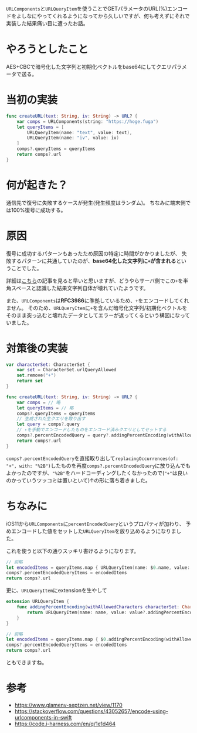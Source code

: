 `URLComponents`と`URLQueryItem`を使うことでGETパラメータのURL(%)エンコードをよしなにやってくれるようになってから久しいですが、何も考えずにそれで実装した結果痛い目に遭ったお話。

# やろうとしたこと
AES+CBCで暗号化した文字列と初期化ベクトルをbase64にしてクエリパラメータで送る。

# 当初の実装
```swift
func createURL(text: String, iv: String) -> URL? {
    var comps = URLComponents(string: "https://hoge.fuga")
    let queryItems = [
        URLQueryItem(name: "text", value: text),
        URLQueryItem(name: "iv", value: iv)
    ]
    comps?.queryItems = queryItems
    return comps?.url
}
```

# 何が起きた？
通信先で復号に失敗するケースが発生(発生頻度はランダム)。
ちなみに端末側では100%復号に成功する。

# 原因
復号に成功するパターンもあったため原因の特定に時間がかかりましたが、
失敗するパターンに共通していたのが、**base64化した文字列に`+`が含まれる**ということでした。

詳細は[こちら](https://www.glamenv-septzen.net/view/1170)の記事を見ると早いと思いますが、どうやらサーバ側でこの`+`を半角スペースと認識した結果文字列自体が壊れていたようです。

また、`URLComponents`は**RFC3986**に準拠しているため、`+`をエンコードしてくれません。
そのため、`URLQueryItem`に`+`を含んだ暗号化文字列/初期化ベクトルをそのまま突っ込むと壊れたデータとしてエラーが返ってくるという構図になっていました。

# 対策後の実装

```swift
var characterSet: CharacterSet {
    var set = CharacterSet.urlQueryAllowed
    set.remove("+")
    return set
}

func createURL(text: String, iv: String) -> URL? {
    var comps = // 略
    let queryItems = // 略
    comps?.queryItems = queryItems
    // 生成された生クエリを取り出す
    let query = comps?.query
    // ↑を手動でエンコードしたものをエンコード済みクエリとしてセットする
    comps?.percentEncodedQuery = query?.addingPercentEncoding(withAllowedCharacters: characterSet)
    return comps?.url
}
```

`comps?.percentEncodedQuery`を直接取り出して`replacingOccurrences(of: "+", with: "%2B")`したものを再度`comps?.percentEncodedQuery`に放り込んでもよかったのですが、`"%2B"`をハードコーディングしたくなかったので(`"+"`は良いのかっていうツッコミは置いといて)↑の形に落ち着きました。

# ちなみに
iOS11から`URLComponents`に`percentEncodedQuery`というプロパティが加わり、
予めエンコードした値をセットした`URLQueryItem`を放り込めるようになりました。

これを使うと以下の通りスッキリ書けるようになります。

```swift
// 前略
let encodedItems = queryItems.map { URLQueryItem(name: $0.name, value: $0.value?.addingPercentEncoding(withAllowedCharacters: set)) }
comps?.percentEncodedQueryItems = encodedItems
return comps?.url
```

更に、`URLQueryItem`にextensionを生やして

```swift
extension URLQueryItem {
    func addingPercentEncoding(withAllowedCharacters characterSet: CharacterSet) -> URLQueryItem {
        return URLQueryItem(name: name, value: value?.addingPercentEncoding(withAllowedCharacters: characterSet))
    }
}
```
```swift
// 前略
let encodedItems = queryItems.map { $0.addingPercentEncoding(withAllowedCharacters: set) }
comps?.percentEncodedQueryItems = encodedItems
return comps?.url
```

ともできますね。

# 参考
- https://www.glamenv-septzen.net/view/1170
- https://stackoverflow.com/questions/43052657/encode-using-urlcomponents-in-swift
- https://code.i-harness.com/en/q/1e1d464
